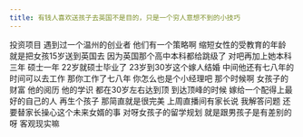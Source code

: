```yaml
---
title: 有钱人喜欢送孩子去英国不是目的，只是一个穷人意想不到的小技巧
---
```

投资项目
遇到过一个温州的创业者
他们有一个策略啊
缩短女性的受教育的年龄
就是把女孩15岁送到英国去
因为英国那个高中本科都给跳级了
对吧再加上她本科三年
硕士一年
22岁就硕士毕业了
23岁到30岁这个嫁人结婚
中间他还有七八年的时间可以去工作
那你工作了七八年
你怎么也是个小经理吧
那个时候啊
女孩子的财富
他的阅历
他的学识
都在30岁左右达到顶
到达顶峰的时候
嫁给一个配得上最好的自己的人
再生个孩子
那简直就是很完美
上周直播间有家长说
我解答问题
还要替家长操心这个未来女婿的事
对呀女孩子的留学规划
就是跟男孩子是有差别的呀
客观现实嘛
